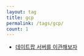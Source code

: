 ```yaml
---
layout: tag
title: gcp
permalink: /tags/gcp/
count: 1
---
```


- [데이트팝 서버를 이관해보자](https://blog.datepop.co.krhttps://blog.datepop.co.kr/GCP-AWS-migration/)
